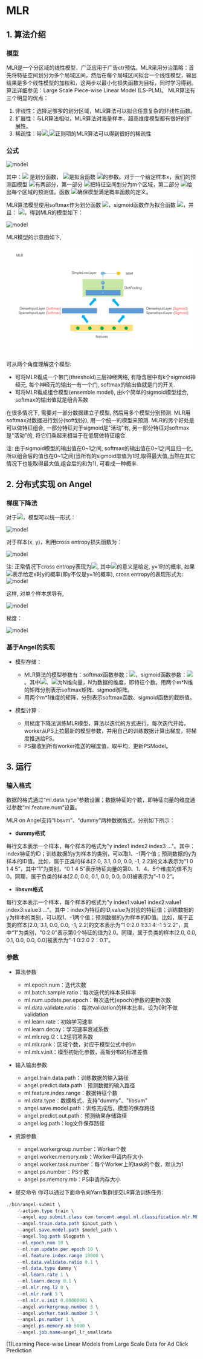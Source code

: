 # MLR
## 1. 算法介绍
### 模型
MLR是一个分区域的线性模型，广泛应用于广告ctr预估。MLR采用分治策略：首先将特征空间划分为多个局域区间，然后在每个局域区间拟合一个线性模型，输出结果是多个线性模型的加权和，这两步以最小化损失函数为目标，同时学习得到。算法详细参见：Large Scale Piece-wise Linear Model (LS-PLM)。
MLR算法有三个明显的优点：
1. 非线性：选择足够多的划分区域，MLR算法可以拟合任意复杂的非线性函数。
2. 扩展性：与LR算法相似，MLR算法对海量样本，超高维度模型都有很好的扩展性。
3. 稀疏性：带![](http://latex.codecogs.com/png.latex?\dpi{100}\inline%20L_1),![](http://latex.codecogs.com/png.latex?\dpi{100}\inline%20L_{2,1})正则项的MLR算法可以得到很好的稀疏性

### 公式

![model](http://latex.codecogs.com/png.latex?\dpi{150}P(y|x)=g(\sum_{j=1}^m\sigma(u_j^Tx)\eta(yw_j^Tx)))

其中：![](http://latex.codecogs.com/png.latex?\dpi{100}\inline%20\sigma(\cdot)) 是划分函数，
![](http://latex.codecogs.com/png.latex?\dpi{100}\inline%20w_1,w_2,...,w_m)是拟合函数
![](http://latex.codecogs.com/png.latex?\dpi{100}\inline%20\eta(\cdot))的参数。对于一个给定样本x，我们的预测函模型
![](http://latex.codecogs.com/png.latex?\dpi{100}\inline%20p(y|x))有两部分，第一部分
![](http://latex.codecogs.com/png.latex?\dpi{100}\inline%20\sigma(u_{j^T}x))把特征空间划分为m个区域，第二部分
![](http://latex.codecogs.com/png.latex?\dpi{100}\inline%20\eta(yw_j^Tx))给出每个区域的预测值。函数
![](http://latex.codecogs.com/png.latex?\dpi{100}\inline%20g(\cdot))确保模型满足概率函数的定义。

MLR算法模型使用softmax作为划分函数
![](http://latex.codecogs.com/png.latex?\dpi{100}\inline%20\sigma(x))，sigmoid函数作为拟合函数
![](http://latex.codecogs.com/png.latex?\dpi{100}\inline%20\eta(x))，并且：
![](http://latex.codecogs.com/png.latex?\dpi{100}\inline%20g(x)=x)，得到MLR的模型如下：

![model](http://latex.codecogs.com/png.latex?\dpi{150}%20P(y=1|x)=\sum_{i=1}^m%20\frac{\exp(u_i^T%20x)}{\sum_{j=1}^m%20\exp(u_j^Tx)}\cdot\frac{1}{1+\exp(-w_i^Tx)})

MLR模型的示意图如下,

![](../img/mlr.png)

可从两个角度理解这个模型:
- 可将MLR看成一个带门(threshold)三层神经网络, 有隐含层中有k个sigmoid神经元, 每个神经元的输出一有一个门, softmax的输出值就是门的开关.
- 可将MLR看成组合模型(ensemble model), 由k个简单的sigmoid模型组合, softmax的输出值就是组合系数

在很多情况下, 需要对一部分数据建立子模型, 然后用多个模型分别预测. MLR用softmax对数据进行划分(soft划分), 用一个统一的模型来预测. MLR的另个好处是可以做特征组合, 一部分特征对于sigmoid是"活动"有, 另一部分特征对softmax是"活动"的, 将它们乘起来相当于在低层做特征组合.

注: 由于sigmoid模型的输出值在0\~1之间, softmax的输出值在0\~1之间且归一化,所以组合后的值也在0~1之间(当所有的sigmoid取值为1时,取得最大值,当然在其它情况下也能取得最大值,组合后的和为1), 可看成一种概率.

## 2. 分布式实现 on Angel
### 梯度下降法
对于![](http://latex.codecogs.com/png.latex?\dpi{100}\inline%20y\in%20\\{-1,1\\})，模型可以统一形式：

![model](http://latex.codecogs.com/png.latex?\dpi{150}\begin{array}{ll}P(y|x)&=\sum^m_{i=1}\frac{exp(u_i^Tx)}{\sum_{j=1}^m%20exp(u_j^Tx)}\cdot\frac{1}{1+exp(-yw_i^Tx)}\\\\\\\\%20&=\sum^m_{i=1}\frac{exp(u_i^Tx)}{\sum_{j=1}^m%20exp(u_j^Tx)}\cdot\sigma(yw_i^Tx)\\\\\\\\%20&=\sum^m_{i=1}P_{softmax}^i(x)P_{sigmoid}^i(y|x)\end{array})

对于样本(x, y)，利用cross entropy损失函数为：

![model](http://latex.codecogs.com/png.latex?\dpi{150}l(x,y)=-\ln{P(y|x)})

注: 正常情况下cross entropy表现为![](http://latex.codecogs.com/png.latex?\dpi{100}\inline%20loss(x,y)=y\log{P(y|x)}+(1-y)\log{(1-P(y|x))}), 其中![](http://latex.codecogs.com/png.latex?\dpi{100}\inline%20P(y|x))的意义是给定, y=1时的概率, 如果![](http://latex.codecogs.com/png.latex?\dpi{100}\inline%20P(y|x))表示给定x时y的概率(即y不仅是y=1的概率), cross entropy的表现形式为:![model](http://latex.codecogs.com/png.latex?\dpi{100}l\inline%20(x,y)=-\ln{P(y|x)})

这样, 对单个样本求导有,

![model](http://latex.codecogs.com/png.latex?\dpi{150}\begin{array}{rl}l(x,y)&=-\ln{P(y|x)}=-\ln\frac{1}{\sum_{j=1}^m%20e^{u_j^Tx}}\sum_{i=1}^m{e^{u_i^Tx}}\sum(yw_i^Tx)\\\\\\\\%20&=\ln\sum_{j=1}^m%20e^{u_j^Tx}-\ln(\Sigma_{i=1}^m%20e^{u_i^Tx}\sigma(yw_i^Tx))\end{array})

梯度：

![model](http://latex.codecogs.com/png.latex?\dpi{150}\begin{array}{rl}\triangledown_{u_k}l&=\frac{e^{u_k^Tx}x}{\Sigma_{j=1}^m%20e^{u_j^Tx}}-\frac{e^{u_k^Tx}\sigma(yw_k^Tx)x}{\Sigma_{i=1}^m%20e^{u_i^Tx}\sigma(yw_i^Tx)}=(P_{softmax}^k(x)-\frac{P_{softmax}^k(x)P_{sigmoid}^k(y|x)}{P(y|x)})x\\\\\\\\%20\triangledown_{w_k}l&=\frac{ye^{u_k^Tx}\sigma(yw_k^Tx)(\sigma(yw_k^Tx)-1)x}{\Sigma_{i=1}^m%20e^{u_i^Tx}\sigma(yw_i^Tx)}=\frac{P_{softmax}^k(x)P_{sigmoid}^k(y|x)}{P(y|x)}(P_{sigmoid}^k(y|x)-1)yx\end{array})

### 基于Angel的实现
* 模型存储：
    * MLR算法的模型参数有：softmax函数参数：![](http://latex.codecogs.com/png.latex?\dpi{100}\inline%20u_1,u_2,...,u_m)，sigmoid函数参数：![](http://latex.codecogs.com/png.latex?\dpi{100}\inline%20w_1,w_2,...,w_m)。其中![](http://latex.codecogs.com/png.latex?\dpi{100}\inline%20u_i)、![](http://latex.codecogs.com/png.latex?\dpi{100}\inline%20w_i)为N维向量，N为数据的维度，即特征个数。用两个m*N维的矩阵分别表示softmax矩阵、sigmodi矩阵。
    * 用两个m*1维度的矩阵，分别表示softmax函数、sigmoid函数的截断值。
    
* 模型计算：    
    * 用梯度下降法训练MLR模型，算法以迭代的方式进行。每次迭代开始，worker从PS上拉最新的模型参数，并用自己的训练数据计算出梯度，将梯度推送给PS。
    * PS接收到所有worker推送的梯度值，取平均，更新PSModel。

## 3. 运行
### 输入格式

数据的格式通过“ml.data.type”参数设置；数据特征的个数，即特征向量的维度通过参数“ml.feature.num”设置。

MLR on Angel支持“libsvm”、“dummy”两种数据格式，分别如下所示：

* **dummy格式**

每行文本表示一个样本，每个样本的格式为"y index1 index2 index3 ..."。其中：index特征的ID；训练数据的y为样本的类别，可以取1、-1两个值；预测数据的y为样本的ID值。比如，属于正类的样本[2.0, 3.1, 0.0, 0.0, -1, 2.2]的文本表示为“1 0 1 4 5”，其中“1”为类别，“0 1 4 5”表示特征向量的第0、1、4、5个维度的值不为0。同理，属于负类的样本[2.0, 0.0, 0.1, 0.0, 0.0, 0.0]被表示为“-1 0 2”。

 * **libsvm格式**

每行文本表示一个样本，每个样本的格式为"y index1:value1 index2:value1 index3:value3 ..."。其中：index为特征的ID,value为对应的特征值；训练数据的y为样本的类别，可以取1、-1两个值；预测数据的y为样本的ID值。比如，属于正类的样本[2.0, 3.1, 0.0, 0.0, -1, 2.2]的文本表示为“1 0:2.0 1:3.1 4:-1 5:2.2”，其中“1”为类别，"0:2.0"表示第0个特征的值为2.0。同理，属于负类的样本[2.0, 0.0, 0.1, 0.0, 0.0, 0.0]被表示为“-1 0:2.0 2：0.1”。

###  参数
* 算法参数  
  * ml.epoch.num：迭代次数   
  * ml.batch.sample.ratio：每次迭代的样本采样率   
  * ml.num.update.per.epoch：每次迭代(epoch)参数的更新次数
  * ml.data.validate.ratio：每次validation的样本比率，设为0时不做validation
  * ml.learn.rate：初始学习速率   
  * ml.learn.decay：学习速率衰减系数   
  * ml.mlr.reg.l2：L2惩罚项系数
  * ml.mlr.rank：区域个数，对应于模型公式中的m
  * ml.mlr.v.init：模型初始化参数，高斯分布的标准差值

* 输入输出参数
  * angel.train.data.path：训练数据的输入路径
  * angel.predict.data.path：预测数据的输入路径
  * ml.feature.index.range：数据特征个数
  * ml.data.type：数据格式，支持"dummy"、"libsvm"    
  * angel.save.model.path：训练完成后，模型的保存路径
  *	angel.predict.out.path：预测结果存储路径
  * angel.log.path：log文件保存路径   

* 资源参数
  * angel.workergroup.number：Worker个数   
  * angel.worker.memory.mb：Worker申请内存大小    
  * angel.worker.task.number：每个Worker上的task的个数，默认为1    
  * angel.ps.number：PS个数    
  * angel.ps.memory.mb：PS申请内存大小   


* 提交命令
你可以通过下面命令向Yarn集群提交LR算法训练任务:
```java
./bin/angel-submit \
    --action.type train \
    --angel.app.submit.class com.tencent.angel.ml.classification.mlr.MLRRunner  \
    --angel.train.data.path $input_path \
    --angel.save.model.path $model_path \
    --angel.log.path $logpath \
    --ml.epoch.num 10 \
    --ml.num.update.per.epoch 10 \
    --ml.feature.index.range 10000 \
    --ml.data.validate.ratio 0.1 \
    --ml.data.type dummy \
    --ml.learn.rate 1 \
    --ml.learn.decay 0.1 \
    --ml.mlr.reg.l2 0 \
    --ml.mlr.rank 5 \
    --ml.mlr.v.init 0.00000001 \ 
    --angel.workergroup.number 3 \
    --angel.worker.task.number 3 \
    --angel.ps.number 1 \
    --angel.ps.memory.mb 5000 \
    --angel.job.name=angel_lr_smalldata
```


[1]Learning Piece-wise Linear Models from Large Scale Data for Ad Click Prediction
